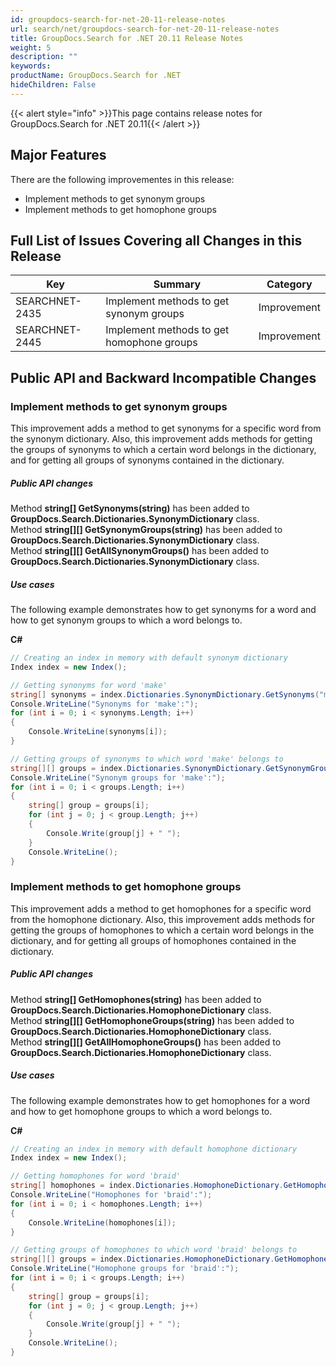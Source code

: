 ```yaml
---
id: groupdocs-search-for-net-20-11-release-notes
url: search/net/groupdocs-search-for-net-20-11-release-notes
title: GroupDocs.Search for .NET 20.11 Release Notes
weight: 5
description: ""
keywords: 
productName: GroupDocs.Search for .NET
hideChildren: False
---
```

{{< alert style="info" >}}This page contains release notes for GroupDocs.Search for .NET 20.11{{< /alert >}}

## Major Features

There are the following improvementes in this release:

- Implement methods to get synonym groups
- Implement methods to get homophone groups

## Full List of Issues Covering all Changes in this Release

| Key | Summary | Category |
| --- | --- | --- |
| SEARCHNET-2435 | Implement methods to get synonym groups   | Improvement |
| SEARCHNET-2445 | Implement methods to get homophone groups | Improvement |

## Public API and Backward Incompatible Changes

### Implement methods to get synonym groups

This improvement adds a method to get synonyms for a specific word from the synonym dictionary. Also, this improvement adds methods for getting the groups of synonyms to which a certain word belongs in the dictionary, and for getting all groups of synonyms contained in the dictionary.

##### Public API changes

Method **string[] GetSynonyms(string)** has been added to **GroupDocs.Search.Dictionaries.SynonymDictionary** class.  
Method **string[]\[] GetSynonymGroups(string)** has been added to **GroupDocs.Search.Dictionaries.SynonymDictionary** class.  
Method **string[]\[] GetAllSynonymGroups()** has been added to **GroupDocs.Search.Dictionaries.SynonymDictionary** class.

##### Use cases

The following example demonstrates how to get synonyms for a word and how to get synonym groups to which a word belongs to.

**C#**

```csharp
// Creating an index in memory with default synonym dictionary
Index index = new Index();

// Getting synonyms for word 'make'
string[] synonyms = index.Dictionaries.SynonymDictionary.GetSynonyms("make");
Console.WriteLine("Synonyms for 'make':");
for (int i = 0; i < synonyms.Length; i++)
{
    Console.WriteLine(synonyms[i]);
}

// Getting groups of synonyms to which word 'make' belongs to
string[][] groups = index.Dictionaries.SynonymDictionary.GetSynonymGroups("make");
Console.WriteLine("Synonym groups for 'make':");
for (int i = 0; i < groups.Length; i++)
{
    string[] group = groups[i];
    for (int j = 0; j < group.Length; j++)
    {
        Console.Write(group[j] + " ");
    }
    Console.WriteLine();
}
```

### Implement methods to get homophone groups

This improvement adds a method to get homophones for a specific word from the homophone dictionary. Also, this improvement adds methods for getting the groups of homophones to which a certain word belongs in the dictionary, and for getting all groups of homophones contained in the dictionary.

##### Public API changes

Method **string[] GetHomophones(string)** has been added to **GroupDocs.Search.Dictionaries.HomophoneDictionary** class.  
Method **string[]\[] GetHomophoneGroups(string)** has been added to **GroupDocs.Search.Dictionaries.HomophoneDictionary** class.  
Method **string[]\[] GetAllHomophoneGroups()** has been added to **GroupDocs.Search.Dictionaries.HomophoneDictionary** class.

##### Use cases

The following example demonstrates how to get homophones for a word and how to get homophone groups to which a word belongs to.

**C#**

```csharp
// Creating an index in memory with default homophone dictionary
Index index = new Index();

// Getting homophones for word 'braid'
string[] homophones = index.Dictionaries.HomophoneDictionary.GetHomophones("make");
Console.WriteLine("Homophones for 'braid':");
for (int i = 0; i < homophones.Length; i++)
{
    Console.WriteLine(homophones[i]);
}

// Getting groups of homophones to which word 'braid' belongs to
string[][] groups = index.Dictionaries.HomophoneDictionary.GetHomophoneGroups("braid");
Console.WriteLine("Homophone groups for 'braid':");
for (int i = 0; i < groups.Length; i++)
{
    string[] group = groups[i];
    for (int j = 0; j < group.Length; j++)
    {
        Console.Write(group[j] + " ");
    }
    Console.WriteLine();
}
```
